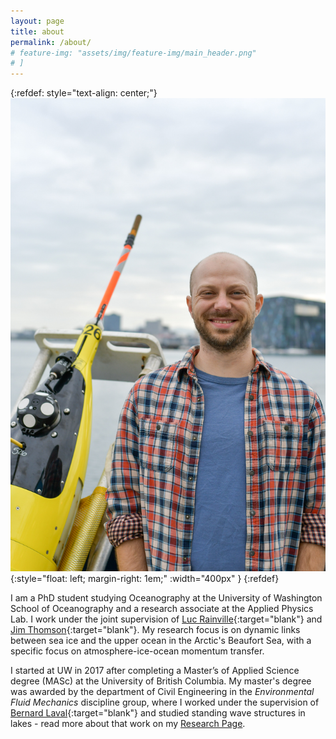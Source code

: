 ```yaml
---
layout: page
title: about
permalink: /about/
# feature-img: "assets/img/feature-img/main_header.png"
# ]  
---
```


{:refdef: style="text-align: center;"}
![about me](/assets/img/Sam_Brenner_small.png){:style="float: left; margin-right: 1em;" :width="400px" }
{:refdef}

I am a PhD student studying Oceanography at the University of Washington School of Oceanography and a research associate at the Applied Physics Lab.
I work under the joint supervision of [Luc Rainville](http://apl.uw.edu/people/profile.php?last_name=Rainville&first_name=Luc){:target="blank"} and [Jim Thomson](http://apl.uw.edu/people/profile.php?last_name=Thomson&first_name=Jim){:target="blank"}. My research focus is on dynamic links between sea ice and the upper ocean in the Arctic's Beaufort Sea, with a specific focus on atmosphere-ice-ocean momentum transfer.

I started at UW in 2017 after completing a Master’s of Applied Science degree (MASc) at the University of British Columbia.  My master's degree was awarded by the department of Civil Engineering in the *Environmental Fluid Mechanics* discipline group, where I worked under the supervision of [Bernard Laval](https://www.civil.ubc.ca/faculty/bernard-laval){:target="blank"} and studied standing wave structures in lakes - read more about that work on my [Research Page](/research/).



<!-- In May, 2019 I completed the requirements for a Master's of Science (MS; non-thesis) at UW based on a observational study of submesoscale frontal processes in the western Arctic marginal ice zone. -->
